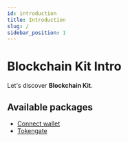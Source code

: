 ```yaml
---
id: introduction
title: Introduction
slug: /
sidebar_position: 1
---
```


# Blockchain Kit Intro

Let's discover **Blockchain Kit**.

## Available packages

- [Connect wallet](./connect-wallet/)
- [Tokengate](./tokengate)

